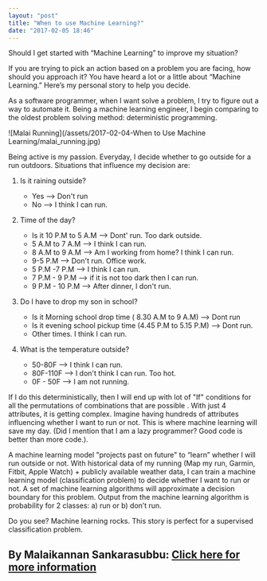 ```yaml
---
layout: "post"
title: "When to use Machine Learning?"
date: "2017-02-05 18:46"
---
```


Should I get started with “Machine Learning” to improve my situation?

If you are trying to pick an action based on a problem you are facing, how should you approach it? You have heard a lot or a little about “Machine Learning.” Here’s my personal story to help you decide.

As a software programmer, when I want solve a problem, I try to figure out a way to automate it. Being a machine learning engineer, I begin comparing to the oldest problem solving method: deterministic programming.

![Malai Running](/assets/2017-02-04-When to Use Machine Learning/malai_running.jpg)

Being active is my passion. Everyday, I decide whether to go outside for a run outdoors. Situations that influence my decision are:

1. Is it raining outside?

    - Yes --> Don't run
    - No --> I think I can run.

2. Time of the day?

    - Is it 10 P.M to 5 A.M --> Dont' run. Too dark outside.
    - 5 A.M to 7 A.M --> I think I can run.
    - 8 A.M to 9 A.M --> Am I working from home? I think I can run.
    - 9-5 P.M --> Don't run. Office work.
    - 5 P.M -7 P.M --> I think I can run.
    - 7 P.M - 9 P.M --> if it is not too dark then I can run.
    - 9 P.M - 10 P.M --> After dinner, I don't run.

3. Do I have to drop my son in school?

    - Is it Morning school drop time ( 8.30 A.M to 9 A.M) --> Dont run
    - Is it evening school pickup time (4.45 P.M to 5.15 P.M) --> Dont run.
    - Other times. I think I can run.

4. What is the temperature outside?

    - 50-80F --> I think I can run.
    - 80F-110F --> I don't think I can run. Too hot.
    - 0F - 50F --> I am not running.

If I do this deterministically, then I will end up with lot of "If" conditions for all the permutations of combinations that are possible .  With just 4 attributes, it is getting complex. Imagine having hundreds of attributes influencing whether I want to run or not. This is where machine learning will save my day. (Did I mention that I am a lazy programmer? Good code is better than more code.).  

A machine learning model "projects past on future" to “learn” whether I will run outside or not. With historical data of my running (Map my run, Garmin, Fitbit, Apple Watch) + publicly available weather data, I can train a machine learning model (classification problem) to decide whether I want to run or not. A set of machine learning algorithms will approximate a decision boundary for this problem. Output from the machine learning algorithm is probability for 2 classes: a) run or b) don’t run.

Do you see? Machine learning rocks. This story is perfect for a supervised classification problem.

## By Malaikannan Sankarasubbu: [Click here for more information](http://malaikannan.io/)
